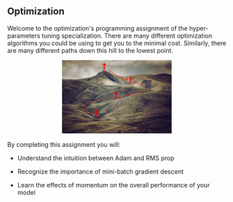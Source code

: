 Optimization
---
Welcome to the optimization's programming assignment of the hyper-parameters tuning specialization. There are many different optimization algorithms you could be using to get you to the minimal cost. Similarly, there are many different paths down this hill to the lowest point.

<p align="center"><img width="50%" img src="images/cost.jpg" /></p>

By completing this assignment you will:

- Understand the intuition between Adam and RMS prop

- Recognize the importance of mini-batch gradient descent

- Learn the effects of momentum on the overall performance of your model
